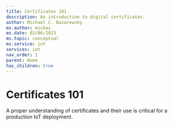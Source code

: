 ```yaml
---
title: Certificates 101
description: An introduction to digital certificates.
author: Michael C. Bazarewsky
ms.author: micbaz
ms.date: 02/06/2023
ms.topic: conceptual
ms.service: iot
services: iot
nav_order: 1
parent: Home
has_children: true
---
```


# Certificates 101

A proper understanding of certificates and their use is critical for
a production IoT deployment.
